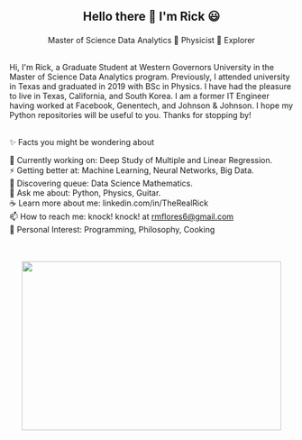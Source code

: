 <h2> <p align="center"> Hello there 👋 I'm Rick 😃 </h2>
   
<p align="center"> 
  Master of Science Data Analytics 🌱 Physicist 🌱 Explorer
</p>

<br>
Hi, I'm Rick, a Graduate Student at Western Governors University in the Master of Science Data Analytics program. 
Previously, I attended university in Texas and graduated in 2019 with BSc in Physics.
I have had the pleasure to live in Texas, California, and South Korea.
I am a former IT Engineer having worked at Facebook, Genentech, and Johnson & Johnson.
I hope my Python repositories will be useful to you.
Thanks for stopping by! <br><br>


✨ Facts you might be wondering about <br>

🔭 Currently working on: Deep Study of Multiple and Linear Regression. <br> 
⚡ Getting better at: Machine Learning, Neural Networks, Big Data. <br>
🌱 Discovering queue: Data Science Mathematics. <br>
💬 Ask me about: Python, Physics, Guitar. <br>
☕ Learn more about me: linkedin.com/in/TheRealRick<br>
📫 How to reach me: knock! knock! at rmflores6@gmail.com <br>
💜 Personal Interest: Programming, Philosophy, Cooking <br><br><br>

<p align="center">
  <img width="460" height="300" src="http://www.fillmurray.com/460/300">
</p><br><br>

<!--
**RickOrTreat/RickOrTreat** is a ✨ _special_ ✨ repository because its `README.md` (this file) appears on your GitHub profile.

Here are some ideas to get you started:

- 🔭 I’m currently working on ...
- 🌱 I’m currently learning ...
- 👯 I’m looking to collaborate on ...
- 🤔 I’m looking for help with ...
- 💬 Ask me about ...
- 📫 How to reach me: ...
- 😄 Pronouns: ...
- ⚡ Fun fact: ...
-->
